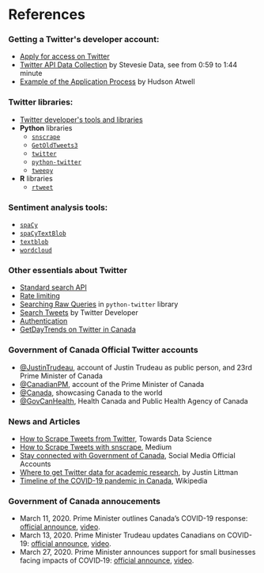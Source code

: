 # References

### Getting a Twitter's developer account:
- [Apply for access on Twitter](https://developer.twitter.com/en/apply-for-access)
- [Twitter API Data Collection](https://youtu.be/Jl-_dDqSaUQ?t=59) by Stevesie Data, see from 0:59 to 1:44 minute
- [Example of the Application Process](https://wptweetboost.com/example-of-the-twitter-developer-account-application-process/) by Hudson Atwell

### Twitter libraries:
- [Twitter developer's tools and libraries](https://developer.twitter.com/en/docs/developer-utilities/twitter-libraries)
- **Python** libraries
    - [`snscrape`](https://github.com/JustAnotherArchivist/snscrape)
    - [`GetOldTweets3`](https://pypi.org/project/GetOldTweets3/)
    - [`twitter`](https://github.com/sixohsix/twitter)
    - [`python-twitter`](https://python-twitter.readthedocs.io/en/latest/)
    - [`tweepy`](http://www.tweepy.org)
- **R** libraries
    - [`rtweet`](https://docs.ropensci.org/rtweet/)

### Sentiment analysis tools:
- [`spaCy`](https://spacy.io)
- [`spaCyTextBlob`](https://github.com/SamEdwardes/spaCyTextBlob)
- [`textblob`](https://textblob.readthedocs.io/en/dev/)
- [`wordcloud`](https://amueller.github.io/word_cloud/index.html)

### Other essentials about Twitter
- [Standard search API](https://developer.twitter.com/en/docs/tweets/search/api-reference/get-search-tweets)
- [Rate limiting](https://developer.twitter.com/en/docs/basics/rate-limiting)
- [Searching Raw Queries](https://python-twitter.readthedocs.io/en/latest/searching.html#raw-queries) in `python-twitter` library
- [Search Tweets](https://developer.twitter.com/en/docs/tweets/search/api-reference/get-search-tweets) by Twitter Developer
- [Authentication](https://developer.twitter.com/en/docs/basics/authentication/overview)
- [GetDayTrends on Twitter in Canada](https://getdaytrends.com/canada/)

### Government of Canada Official Twitter accounts
- [@JustinTrudeau](https://twitter.com/JustinTrudeau?s=20), account of Justin Trudeau as public person, and 23rd Prime Minister of Canada
- [@CanadianPM](https://twitter.com/CanadianPM), account of the Prime Minister of Canada
- [@Canada](https://twitter.com/canada?lang=en), showcasing Canada to the world
- [@GovCanHealth](https://twitter.com/govcanhealth?lang=en), Health Canada and Public Health Agency of Canada

### News and Articles
- [How to Scrape Tweets from Twitter](https://towardsdatascience.com/how-to-scrape-tweets-from-twitter-59287e20f0f1), Towards Data Science
- [How to Scrape Tweets with snscrape](https://medium.com/better-programming/how-to-scrape-tweets-with-snscrape-90124ed006af), Medium
- [Stay connected with Government of Canada](https://www.international.gc.ca/gac-amc/contact-contactez/social-media_medias-sociaux.aspx?lang=eng), Social Media Official Accounts
- [Where to get Twitter data for academic research](https://gwu-libraries.github.io/sfm-ui/posts/2017-09-14-twitter-data), by Justin Littman
- [Timeline of the COVID-19 pandemic in Canada](https://en.wikipedia.org/wiki/Timeline_of_the_COVID-19_pandemic_in_Canada?fbclid=IwAR3_8GonnYCyH9lT_aWIYD9AiZEPKQ4pC0yMmY1gwWE1xKu04ksT3ixkNlU), Wikipedia

### Government of Canada annoucements
- March 11, 2020. Prime Minister outlines Canada’s COVID-19 response: [official announce](https://pm.gc.ca/en/news/news-releases/2020/03/11/prime-minister-outlines-canadas-covid-19-response), [video](https://youtu.be/YunI2PNZKxg).
- March 13, 2020. Prime Minister Trudeau updates Canadians on COVID-19: [official announce](https://pm.gc.ca/en/news/news-releases/2020/03/13/first-ministers-discuss-collective-efforts-address-impact-covid-19), [video](https://youtu.be/u70pUm7xHo0).
- March 27, 2020. Prime Minister announces support for small businesses facing impacts of COVID‑19: [official announce](https://pm.gc.ca/en/news/news-releases/2020/03/27/prime-minister-announces-support-small-businesses-facing-impacts), [video](https://youtu.be/1o-tV0A87l8).